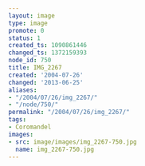 ```yaml
---
layout: image
type: image
promote: 0
status: 1
created_ts: 1090861446
changed_ts: 1372159393
node_id: 750
title: IMG_2267
created: '2004-07-26'
changed: '2013-06-25'
aliases:
- "/2004/07/26/img_2267/"
- "/node/750/"
permalink: "/2004/07/26/img_2267/"
tags:
- Coromandel
images:
- src: image/images/img_2267-750.jpg
  name: img_2267-750.jpg
---
```


